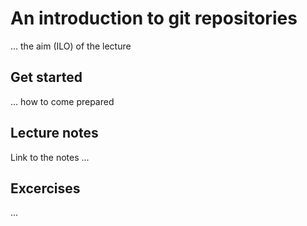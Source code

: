 # An introduction to git repositories

... the aim (ILO) of the lecture

## Get started

... how to come prepared

## Lecture notes

Link to the notes ...

## Excercises

...
